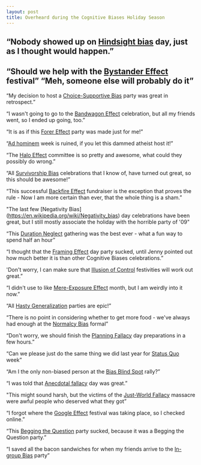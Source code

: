 ```yaml
---
layout: post
title: Overheard during the Cognitive Biases Holiday Season
---
```

“Nobody showed up on [Hindsight bias](https://en.wikipedia.org/wiki/Hindsight_bias) day, just as I thought would happen.”
---
“Should we help with the [Bystander Effect](https://en.wikipedia.org/wiki/Bystander_effect) festival”  “Meh, someone else will probably do it”
---
“My decision to host a [Choice-Supportive Bias](https://en.wikipedia.org/wiki/Choice-supportive_bias)  party was great in retrospect.”

“I wasn't going to go to the [Bandwagon Effect](https://en.wikipedia.org/wiki/Bandwagon_effect)  celebration, but all my friends went, so I ended up going, too.”

“It is as if this [Forer Effect](https://en.wikipedia.org/wiki/Forer_effect) party was made just for me!”

“[Ad hominem](https://en.wikipedia.org/wiki/Ad_hominem) week is ruined, if you let this dammed atheist host it!”

 “The [Halo Effect](https://en.wikipedia.org/wiki/Halo_effect) committee is so pretty and awesome, what could they possibly do wrong.”

“All [Survivorship Bias](https://en.wikipedia.org/wiki/Survivorship_bias) celebrations that I know of, have turned out great, so this should be awesome!”

“This successful [Backfire Effect](http://www.skepdic.com/backfireeffect.html) fundraiser is the exception that proves the rule - Now I am more certain than ever, that the whole thing is a sham.”

"The last few [Negativity Bias] (https://en.wikipedia.org/wiki/Negativity_bias) day celebrations have been great, but I still mostly associate the holiday with the horrible party of '09"

“This [Duration Neglect](https://en.wikipedia.org/wiki/Duration_neglect) gathering was the best ever - what a fun way to spend half an hour”

“I thought that the [Framing Effect](https://en.wikipedia.org/wiki/Framing_effect_%28psychology%29) day party sucked, until Jenny pointed out how much better it is than other Cognitive Biases celebrations.”

'Don't worry, I can make sure that [Illusion of Control](https://en.wikipedia.org/wiki/Illusion_of_control) festivities will work out great.”

“I didn't use to like [Mere-Exposure Effect](https://en.wikipedia.org/wiki/Mere-exposure_effect) month, but I am weirdly into it now.”

“All [Hasty Generalization](https://en.wikipedia.org/wiki/Hasty_generalization) parties are epic!”

“There is no point in considering whether to get more food - we've always had enough at the [Normalcy Bias](https://en.wikipedia.org/wiki/Normalcy_bias) formal”

“Don't worry, we should finish the [Planning Fallacy](https://en.wikipedia.org/wiki/Planning_fallacy) day preparations in a few hours.”

“Can we please just do the same thing we did last year for [Status Quo](https://en.wikipedia.org/wiki/Status_quo_bias) week”

“Am I the only non-biased person at the [Bias Blind Spot](https://en.wikipedia.org/wiki/Bias_blind_spot) rally?”

“I was told that [Anecdotal fallacy](https://en.wikipedia.org/wiki/Anecdotal_evidence) day was great.”

"This might sound harsh, but the victims of the [Just-World Fallacy](https://en.wikipedia.org/wiki/Just-world_hypothesis) massacre were awful people who deserved what they got”

“I forgot where the [Google Effect](https://en.wikipedia.org/wiki/Google_effect) festival was taking place, so I checked online.”

“This [Begging the Question](https://en.wikipedia.org/wiki/Begging_the_question) party sucked, because it was a Begging the Question party.”

“I saved all the bacon sandwiches for when my friends arrive to the [In-group Bias](https://en.wikipedia.org/wiki/In-group_favoritism) party”
